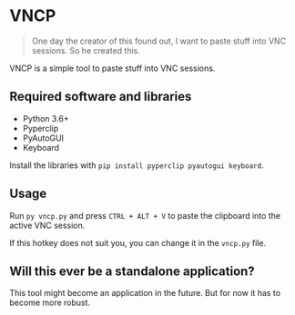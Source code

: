 # VNCP

> One day the creator of this found out, I want to paste stuff into VNC sessions. So he created this.

VNCP is a simple tool to paste stuff into VNC sessions.

## Required software and libraries

- Python 3.6+
- Pyperclip
- PyAutoGUI
- Keyboard

Install the libraries with `pip install pyperclip pyautogui keyboard`.

## Usage

Run `py vncp.py` and press `CTRL + ALT + V` to paste the clipboard into the active VNC session.

If this hotkey does not suit you, you can change it in the `vncp.py` file.

## Will this ever be a standalone application?

This tool might become an application in the future. But for now it has to become more robust.
